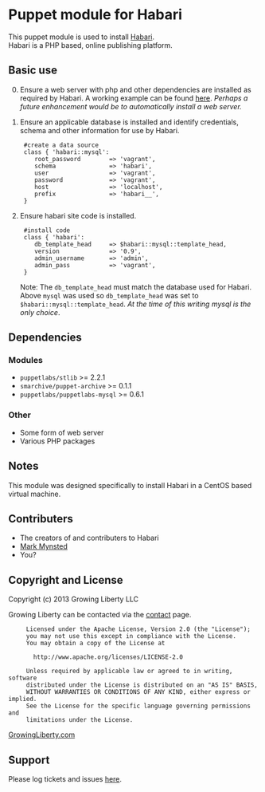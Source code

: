 Puppet module for Habari
==================================

This puppet module is used to install [Habari](http://habariproject.org "Habari").  
Habari is a PHP based, online publishing platform. 

Basic use
---------

0. Ensure a web server with php and other dependencies are installed as required by Habari.
   A working example can be found [here](#).  *Perhaps a future enhancement would be to automatically 
   install a web server.*

0. Ensure an applicable database is installed and identify credentials, schema and other information 
   for use by Habari.

        #create a data source
        class { 'habari::mysql':
           root_password        => 'vagrant',
           schema               => 'habari',
           user                 => 'vagrant',
           password             => 'vagrant',
           host                 => 'localhost',
           prefix               => 'habari__',
        }

0. Ensure habari site code is installed.

        #install code
        class { 'habari':
           db_template_head     => $habari::mysql::template_head,
           version              => '0.9',
           admin_username       => 'admin',
           admin_pass           => 'vagrant',
        }
   Note: The ``db_template_head`` must match the database used for Habari.  Above ``mysql`` was used so 
   ``db_template_head`` was set to ``$habari::mysql::template_head``.  *At the time of this writing mysql is 
   the only choice*.
   

Dependencies
------------

### Modules

* ``puppetlabs/stlib``            >= 2.2.1
* ``smarchive/puppet-archive``    >= 0.1.1
* ``puppetlabs/puppetlabs-mysql`` >= 0.6.1


### Other

* Some form of web server 
* Various PHP packages

Notes
-----

This module was designed specifically to install Habari in a CentOS based virtual machine.

Contributers
------------

* The creators of and contributers to Habari
* [Mark Mynsted](https://github.com/mmynsted)
* You?

Copyright and License
---------------------

Copyright (c) 2013 Growing Liberty LLC

Growing Liberty can be contacted via the [contact](https://growingliberty.com/contact "contact us") page.

         Licensed under the Apache License, Version 2.0 (the "License");
         you may not use this except in compliance with the License.
         You may obtain a copy of the License at
         
           http://www.apache.org/licenses/LICENSE-2.0
         
         Unless required by applicable law or agreed to in writing, software
         distributed under the License is distributed on an "AS IS" BASIS,
         WITHOUT WARRANTIES OR CONDITIONS OF ANY KIND, either express or implied.
         See the License for the specific language governing permissions and
         limitations under the License.


[GrowingLiberty.com](http://growingliberty.com "growingliberty.com")

Support
-------

Please log tickets and issues [here](https://github.com/mmynsted/mmynsted-habari "mmynsted-habari GitHub site").
